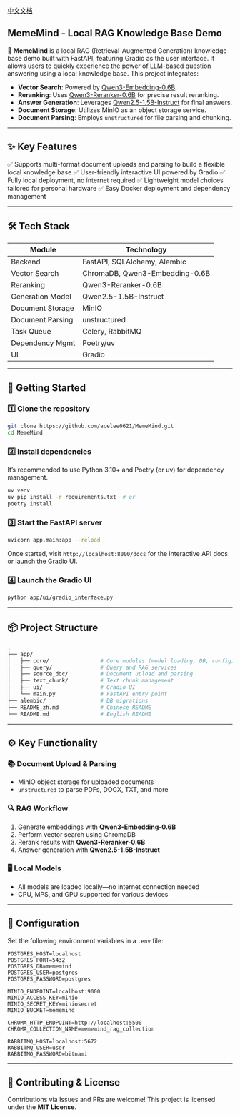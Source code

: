 [中文文档](https://github.com/acelee0621/mememind/blob/main/README_zh.md)


## MemeMind - Local RAG Knowledge Base Demo

🎯 **MemeMind** is a local RAG (Retrieval-Augmented Generation) knowledge base demo built with FastAPI, featuring Gradio as the user interface. It allows users to quickly experience the power of LLM-based question answering using a local knowledge base. This project integrates:

* **Vector Search**: Powered by [Qwen3-Embedding-0.6B](https://huggingface.co/Qwen/Qwen3-Embedding-0.6B).
* **Reranking**: Uses [Qwen3-Reranker-0.6B](https://huggingface.co/Qwen/Qwen3-Reranker-0.6B) for precise result reranking.
* **Answer Generation**: Leverages [Qwen2.5-1.5B-Instruct](https://huggingface.co/Qwen/Qwen2.5-1.5B-Instruct) for final answers.
* **Document Storage**: Utilizes MinIO as an object storage service.
* **Document Parsing**: Employs `unstructured` for file parsing and chunking.

---

## ✨ Key Features

✅ Supports multi-format document uploads and parsing to build a flexible local knowledge base
✅ User-friendly interactive UI powered by Gradio
✅ Fully local deployment, no internet required
✅ Lightweight model choices tailored for personal hardware
✅ Easy Docker deployment and dependency management

---

## 🛠️ Tech Stack

| Module           | Technology                     |
| ---------------- | ------------------------------ |
| Backend          | FastAPI, SQLAlchemy, Alembic   |
| Vector Search    | ChromaDB, Qwen3-Embedding-0.6B |
| Reranking        | Qwen3-Reranker-0.6B            |
| Generation Model | Qwen2.5-1.5B-Instruct          |
| Document Storage | MinIO                          |
| Document Parsing | unstructured                   |
| Task Queue       | Celery, RabbitMQ               |
| Dependency Mgmt  | Poetry/uv                      |
| UI               | Gradio                         |

---

## 🚀 Getting Started

### 1️⃣ Clone the repository

```bash
git clone https://github.com/acelee0621/MemeMind.git
cd MemeMind
```

### 2️⃣ Install dependencies

It’s recommended to use Python 3.10+ and Poetry (or uv) for dependency management.

```bash
uv venv
uv pip install -r requirements.txt  # or
poetry install
```

### 3️⃣ Start the FastAPI server

```bash
uvicorn app.main:app --reload
```

Once started, visit `http://localhost:8000/docs` for the interactive API docs or launch the Gradio UI.

### 4️⃣ Launch the Gradio UI

```bash
python app/ui/gradio_interface.py
```

---

## 📦 Project Structure

```bash
.
├── app/
│   ├── core/                # Core modules (model loading, DB, config)
│   ├── query/               # Query and RAG services
│   ├── source_doc/          # Document upload and parsing
│   ├── text_chunk/          # Text chunk management
│   ├── ui/                  # Gradio UI
│   └── main.py              # FastAPI entry point
├── alembic/                 # DB migrations
├── README_zh.md             # Chinese README
└── README.md                # English README
```

---

## ⚙️ Key Functionality

### 📚 Document Upload & Parsing

* MinIO object storage for uploaded documents
* `unstructured` to parse PDFs, DOCX, TXT, and more

### 🔍 RAG Workflow

1. Generate embeddings with **Qwen3-Embedding-0.6B**
2. Perform vector search using ChromaDB
3. Rerank results with **Qwen3-Reranker-0.6B**
4. Answer generation with **Qwen2.5-1.5B-Instruct**

### 🖥️ Local Models

* All models are loaded locally—no internet connection needed
* CPU, MPS, and GPU supported for various devices

---

## 📝 Configuration

Set the following environment variables in a `.env` file:

```env
POSTGRES_HOST=localhost
POSTGRES_PORT=5432
POSTGRES_DB=mememind
POSTGRES_USER=postgres
POSTGRES_PASSWORD=postgres

MINIO_ENDPOINT=localhost:9000
MINIO_ACCESS_KEY=minio
MINIO_SECRET_KEY=miniosecret
MINIO_BUCKET=mememind

CHROMA_HTTP_ENDPOINT=http://localhost:5500
CHROMA_COLLECTION_NAME=mememind_rag_collection

RABBITMQ_HOST=localhost:5672
RABBITMQ_USER=user
RABBITMQ_PASSWORD=bitnami
```

---

## 🤝 Contributing & License

Contributions via Issues and PRs are welcome!
This project is licensed under the **MIT License**.
